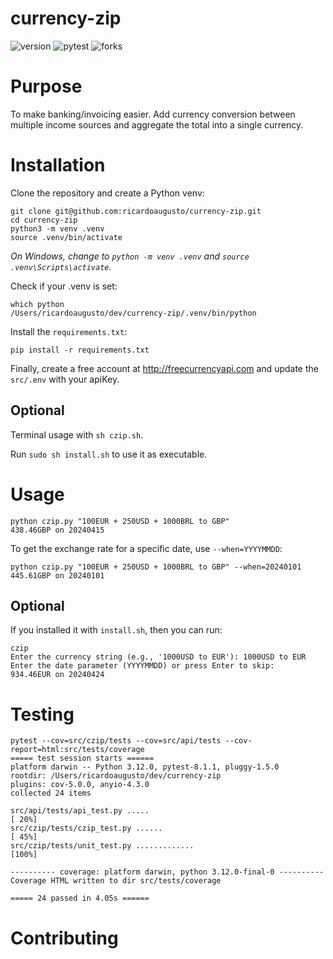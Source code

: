 # currency-zip

![version](https://img.shields.io/badge/version-v0.2.0-white) ![pytest](https://img.shields.io/badge/coverage-100%25-green) ![forks](https://img.shields.io/github/forks/ricardoaugusto/currency-zip
)

# Purpose

To make banking/invoicing easier. Add currency conversion between multiple income sources and aggregate the total into a single currency.

# Installation

Clone the repository and create a Python venv:

```shell
git clone git@github.com:ricardoaugusto/currency-zip.git
cd currency-zip
python3 -m venv .venv
source .venv/bin/activate
```

_On Windows, change to `python -m venv .venv` and `source .venv\Scripts\activate`._

Check if your .venv is set:

```shell
which python
/Users/ricardoaugusto/dev/currency-zip/.venv/bin/python
```

Install the `requirements.txt`:

```shell
pip install -r requirements.txt
```

Finally, create a free account at http://freecurrencyapi.com and update the `src/.env` with your apiKey.

## Optional

Terminal usage with `sh czip.sh`.

Run `sudo sh install.sh` to use it as executable.

# Usage

```shell
python czip.py "100EUR + 250USD + 1000BRL to GBP"
438.46GBP on 20240415
```

To get the exchange rate for a specific date, use `--when=YYYYMMDD`:
```shell
python czip.py "100EUR + 250USD + 1000BRL to GBP" --when=20240101
445.61GBP on 20240101
```

## Optional

If you installed it with `install.sh`, then you can run:

```shell
czip
Enter the currency string (e.g., '1000USD to EUR'): 1000USD to EUR
Enter the date parameter (YYYYMMDD) or press Enter to skip: 
934.46EUR on 20240424
```

# Testing

```shell
pytest --cov=src/czip/tests --cov=src/api/tests --cov-report=html:src/tests/coverage
===== test session starts ======
platform darwin -- Python 3.12.0, pytest-8.1.1, pluggy-1.5.0
rootdir: /Users/ricardoaugusto/dev/currency-zip
plugins: cov-5.0.0, anyio-4.3.0
collected 24 items                                                                                                                          

src/api/tests/api_test.py .....                                                                                                       [ 20%]
src/czip/tests/czip_test.py ......                                                                                                    [ 45%]
src/czip/tests/unit_test.py .............                                                                                             [100%]

---------- coverage: platform darwin, python 3.12.0-final-0 ----------
Coverage HTML written to dir src/tests/coverage

===== 24 passed in 4.05s ======
```

# Contributing